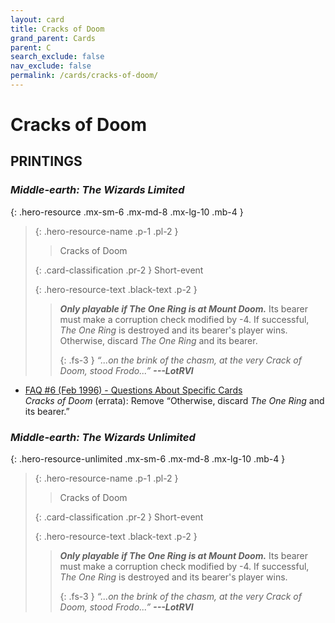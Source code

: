 ```yaml
---
layout: card
title: Cracks of Doom
grand_parent: Cards
parent: C
search_exclude: false
nav_exclude: false
permalink: /cards/cracks-of-doom/
---
```


# Cracks of Doom


## PRINTINGS


### _Middle-earth: The Wizards Limited_

{: .hero-resource .mx-sm-6 .mx-md-8 .mx-lg-10 .mb-4 }
> {: .hero-resource-name .p-1 .pl-2 }
> > <div class="card-mp"></div>
> > <div class="card-name">Cracks of Doom</div>
>
> {: .card-classification .pr-2 }
> Short-event
>
> {: .hero-resource-text .black-text .p-2 }
> > ***Only playable if The One Ring is at Mount Doom.*** Its bearer must make a corruption check modified by -4. If successful, _The One Ring_ is destroyed and its bearer's player wins. Otherwise, discard _The One Ring_ and its bearer. 
> > 
> > {: .fs-3 } 
> > _“...on the brink of the chasm, at the very Crack of Doom, stood Frodo...”_ ***---&#65279;LotRVI*** 
> 

 - [FAQ #6 (Feb 1996) - Questions About Specific Cards](/original/rulings/faq-6/#questions-about-specific-cards)<br>_Cracks of Doom_ (errata): Remove “Otherwise, discard _The One Ring_ and its bearer.”

### _Middle-earth: The Wizards Unlimited_

{: .hero-resource-unlimited .mx-sm-6 .mx-md-8 .mx-lg-10 .mb-4 }
> {: .hero-resource-name .p-1 .pl-2 }
> > <div class="card-mp"></div>
> > <div class="card-name">Cracks of Doom</div>
>
> {: .card-classification .pr-2 }
> Short-event
>
> {: .hero-resource-text .black-text .p-2 }
> > ***Only playable if The One Ring is at Mount Doom.*** Its bearer must make a corruption check modified by -4. If successful, _The One Ring_ is destroyed and its bearer's player wins. 
> > 
> > {: .fs-3 } 
> > _“...on the brink of the chasm, at the very Crack of Doom, stood Frodo...”_ ***---&#65279;LotRVI*** 
> 

